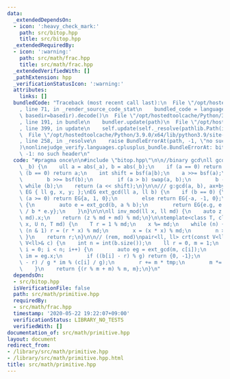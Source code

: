 ```yaml
---
data:
  _extendedDependsOn:
  - icon: ':heavy_check_mark:'
    path: src/bitop.hpp
    title: src/bitop.hpp
  _extendedRequiredBy:
  - icon: ':warning:'
    path: src/math/frac.hpp
    title: src/math/frac.hpp
  _extendedVerifiedWith: []
  _pathExtension: hpp
  _verificationStatusIcon: ':warning:'
  attributes:
    links: []
  bundledCode: "Traceback (most recent call last):\n  File \"/opt/hostedtoolcache/Python/3.9.0/x64/lib/python3.9/site-packages/onlinejudge_verify/documentation/build.py\"\
    , line 71, in _render_source_code_stat\n    bundled_code = language.bundle(stat.path,\
    \ basedir=basedir).decode()\n  File \"/opt/hostedtoolcache/Python/3.9.0/x64/lib/python3.9/site-packages/onlinejudge_verify/languages/cplusplus.py\"\
    , line 191, in bundle\n    bundler.update(path)\n  File \"/opt/hostedtoolcache/Python/3.9.0/x64/lib/python3.9/site-packages/onlinejudge_verify/languages/cplusplus_bundle.py\"\
    , line 399, in update\n    self.update(self._resolve(pathlib.Path(included), included_from=path))\n\
    \  File \"/opt/hostedtoolcache/Python/3.9.0/x64/lib/python3.9/site-packages/onlinejudge_verify/languages/cplusplus_bundle.py\"\
    , line 258, in _resolve\n    raise BundleErrorAt(path, -1, \"no such header\"\
    )\nonlinejudge_verify.languages.cplusplus_bundle.BundleErrorAt: bitop.hpp: line\
    \ -1: no such header\n"
  code: "#pragma once\n\n#include \"bitop.hpp\"\n\n//binary gcd\nll gcd(ll _a, ll\
    \ _b) {\n    ull a = abs(_a), b = abs(_b);\n    if (a == 0) return b;\n    if\
    \ (b == 0) return a;\n    int shift = bsf(a|b);\n    a >>= bsf(a);\n    do {\n\
    \        b >>= bsf(b);\n        if (a > b) swap(a, b);\n        b -= a;\n    }\
    \ while (b);\n    return (a << shift);\n}\n\n/// g:gcd(a, b), ax+by=g\nstruct\
    \ EG { ll g, x, y; };\nEG ext_gcd(ll a, ll b) {\n    if (b == 0) {\n        if\
    \ (a >= 0) return EG{a, 1, 0};\n        else return EG{-a, -1, 0};\n    } else\
    \ {\n        auto e = ext_gcd(b, a % b);\n        return EG{e.g, e.y, e.x - a\
    \ / b * e.y};\n    }\n}\n\n\nll inv_mod(ll x, ll md) {\n    auto z = ext_gcd(x,\
    \ md).x;\n    return (z % md + md) % md;\n}\n\ntemplate<class T, class U>\nT pow_mod(T\
    \ x, U n, T md) {\n    T r = 1 % md;\n    x %= md;\n    while (n) {\n        if\
    \ (n & 1) r = (r * x) % md;\n        x = (x * x) % md;\n        n >>= 1;\n   \
    \ }\n    return r;\n}\n\n// (rem, mod)\npair<ll, ll> crt(const V<ll>& b, const\
    \ V<ll>& c) {\n    int n = int(b.size());\n    ll r = 0, m = 1;\n    for (int\
    \ i = 0; i < n; i++) {\n        auto eg = ext_gcd(m, c[i]);\n        ll g = eg.g,\
    \ im = eg.x;\n        if ((b[i] - r) % g) return {0, -1};\n        ll tmp = (b[i]\
    \ - r) / g * im % (c[i] / g);\n        r += m * tmp;\n        m *= c[i] / g;\n\
    \    }\n    return {(r % m + m) % m, m};\n}\n"
  dependsOn:
  - src/bitop.hpp
  isVerificationFile: false
  path: src/math/primitive.hpp
  requiredBy:
  - src/math/frac.hpp
  timestamp: '2020-05-22 19:22:07+09:00'
  verificationStatus: LIBRARY_NO_TESTS
  verifiedWith: []
documentation_of: src/math/primitive.hpp
layout: document
redirect_from:
- /library/src/math/primitive.hpp
- /library/src/math/primitive.hpp.html
title: src/math/primitive.hpp
---
```

